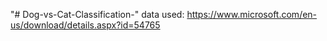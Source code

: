 "# Dog-vs-Cat-Classification-" 
data used:
https://www.microsoft.com/en-us/download/details.aspx?id=54765
